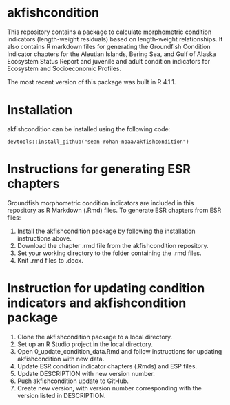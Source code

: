 # akfishcondition
This repository contains a package to calculate morphometric condition indicators (length-weight residuals) based on length-weight relationships. It also contains R markdown files for generating the Groundfish Condition Indicator chapters for the Aleutian Islands, Bering Sea, and Gulf of Alaska Ecosystem Status Report and juvenile and adult condition indicators for Ecosystem and Socioeconomic Profiles. 

The most recent version of this package was built in R 4.1.1.

# Installation

akfishcondition can be installed using the following code:

```{r}
devtools::install_github("sean-rohan-noaa/akfishcondition")
```

# Instructions for generating ESR chapters

Groundfish morphometric condition indicators are included in this repository as R Markdown (.Rmd) files. To generate ESR chapters from ESR files:

1. Install the akfishcondition package by following the installation instructions above.
2. Download the chapter .rmd file from the akfishcondition repository.
3. Set your working directory to the folder containing the .rmd files.
4. Knit .rmd files to .docx.

# Instruction for updating condition indicators and akfishcondition package

1. Clone the akfishcondition package to a local directory.
2. Set up an R Studio project in the local directory.
3. Open 0_update_condition_data.Rmd and follow instructions for updating akfishcondition with new data.
4. Update ESR condition indicator chapters (.Rmds) and ESP files.
5. Update DESCRIPTION with new version number.
6. Push akfishcondition update to GitHub.
7. Create new version, with version number corresponding with the version listed in DESCRIPTION.